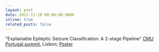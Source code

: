 ```yaml
---
layout: post
date: 2022-11-10 00:00:00-0000
inline: true
related_posts: false
---
```


"Explainable Epileptic Seizure Classification: A 2-stage Pipeline" [CMU Portugal summit](https://summit2022.cmuportugal.org/), Lisbon; <a href="assets\pdf\CMUPTSummit22_Poster_Tamas_Karacsony.pdf">Poster</a>
